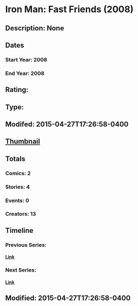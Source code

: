 # Iron Man: Fast Friends (2008)
## Description: None
## Dates
### Start Year: 2008
### End Year: 2008
## Rating: 
## Type: 
## Modifed: 2015-04-27T17:26:58-0400
## [Thumbnail](http://i.annihil.us/u/prod/marvel/i/mg/b/40/image_not_available.jpg)
## Totals
### Comics: 2
### Stories: 4
### Events: 0
### Creators: 13
## Timeline
### Previous Series: 
#### [Link]()
### Next Series: 
#### [Link]()
## Modified: 2015-04-27T17:26:58-0400